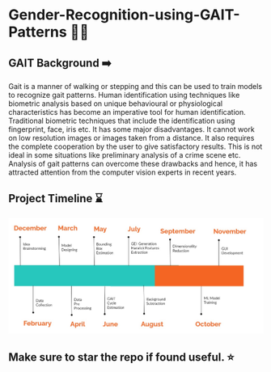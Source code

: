 # Gender-Recognition-using-GAIT-Patterns 🚶🏻

## GAIT Background ➡️ 

Gait is a manner of walking or stepping and this can be used to train models to recognize
gait patterns. Human identification using techniques like biometric analysis based on
unique behavioural or physiological characteristics has become an imperative tool for
human identification. Traditional biometric techniques that include the identification
using fingerprint, face, iris etc. It has some major disadvantages. It cannot work on low
resolution images or images taken from a distance. It also requires the complete
cooperation by the user to give satisfactory results. This is not ideal in some situations
like preliminary analysis of a crime scene etc. Analysis of gait patterns can overcome
these drawbacks and hence, it has attracted attention from the computer vision experts in
recent years.

## Project Timeline ⌛

![timeline](./screenshots/Timeline.jpg)

## Make sure to star the repo if found useful. ⭐
